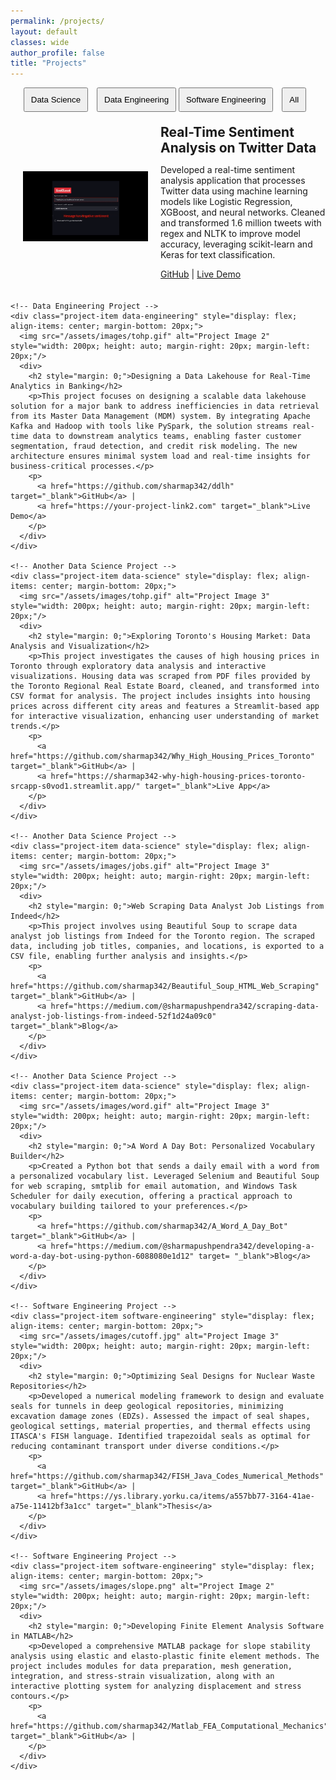 ```yaml
---
permalink: /projects/
layout: default
classes: wide
author_profile: false
title: "Projects"
---
```


<div class="full-width-projects">
  <!-- Filter Navigation -->
  <div style="margin-bottom: 20px; text-align: center;">
    <button onclick="filterProjects('data-science')" style="margin-right: 10px; padding: 10px;">Data Science</button>
    <button onclick="filterProjects('data-engineering')" style="padding: 10px;">Data Engineering</button>
    <button onclick="filterProjects('software-engineering')" style="margin-right: 10px; padding: 10px;">Software Engineering</button>
    <button onclick="filterProjects('all')" style="margin-right: 10px; padding: 10px;">All</button>
  </div>

  <!-- Project List -->
  <div class="project" id="project-container">
    <!-- Data Science Project -->
    <div class="project-item data-science" style="display: flex; align-items: center; margin-bottom: 20px;">
      <img src="/assets/images/senti.gif" alt="Project Image 1" style="width: 200px; height: auto; margin-right: 20px; margin-left: 20px;"/>
      <div>
        <h2 style="margin: 0;">Real-Time Sentiment Analysis on Twitter Data</h2>
        <p>Developed a real-time sentiment analysis application that processes Twitter data using machine learning models like Logistic Regression, XGBoost, and neural networks. Cleaned and transformed 1.6 million tweets with regex and NLTK to improve model accuracy, leveraging scikit-learn and Keras for text classification.</p>
        <p>
          <a href="https://github.com/sharmap342/Sentiment_Analyzer_App" target="_blank">GitHub</a> |
          <a href="https://your-project-link1.com" target="_blank">Live Demo</a>
        </p>
      </div>
    </div>

    <!-- Data Engineering Project -->
    <div class="project-item data-engineering" style="display: flex; align-items: center; margin-bottom: 20px;">
      <img src="/assets/images/tohp.gif" alt="Project Image 2" style="width: 200px; height: auto; margin-right: 20px; margin-left: 20px;"/>
      <div>
        <h2 style="margin: 0;">Designing a Data Lakehouse for Real-Time Analytics in Banking</h2>
        <p>This project focuses on designing a scalable data lakehouse solution for a major bank to address inefficiencies in data retrieval from its Master Data Management (MDM) system. By integrating Apache Kafka and Hadoop with tools like PySpark, the solution streams real-time data to downstream analytics teams, enabling faster customer segmentation, fraud detection, and credit risk modeling. The new architecture ensures minimal system load and real-time insights for business-critical processes.</p>
        <p>
          <a href="https://github.com/sharmap342/ddlh" target="_blank">GitHub</a> |
          <a href="https://your-project-link2.com" target="_blank">Live Demo</a>
        </p>
      </div>
    </div>

    <!-- Another Data Science Project -->
    <div class="project-item data-science" style="display: flex; align-items: center; margin-bottom: 20px;">
      <img src="/assets/images/tohp.gif" alt="Project Image 3" style="width: 200px; height: auto; margin-right: 20px; margin-left: 20px;"/>
      <div>
        <h2 style="margin: 0;">Exploring Toronto's Housing Market: Data Analysis and Visualization</h2>
        <p>This project investigates the causes of high housing prices in Toronto through exploratory data analysis and interactive visualizations. Housing data was scraped from PDF files provided by the Toronto Regional Real Estate Board, cleaned, and transformed into CSV format for analysis. The project includes insights into housing prices across different city areas and features a Streamlit-based app for interactive visualization, enhancing user understanding of market trends.</p>
        <p>
          <a href="https://github.com/sharmap342/Why_High_Housing_Prices_Toronto" target="_blank">GitHub</a> |
          <a href="https://sharmap342-why-high-housing-prices-toronto-srcapp-s0vod1.streamlit.app/" target="_blank">Live App</a>
        </p>
      </div>
    </div>

    <!-- Another Data Science Project -->
    <div class="project-item data-science" style="display: flex; align-items: center; margin-bottom: 20px;">
      <img src="/assets/images/jobs.gif" alt="Project Image 3" style="width: 200px; height: auto; margin-right: 20px; margin-left: 20px;"/>
      <div>
        <h2 style="margin: 0;">Web Scraping Data Analyst Job Listings from Indeed</h2>
        <p>This project involves using Beautiful Soup to scrape data analyst job listings from Indeed for the Toronto region. The scraped data, including job titles, companies, and locations, is exported to a CSV file, enabling further analysis and insights.</p>
        <p>
          <a href="https://github.com/sharmap342/Beautiful_Soup_HTML_Web_Scraping" target="_blank">GitHub</a> |
          <a href="https://medium.com/@sharmapushpendra342/scraping-data-analyst-job-listings-from-indeed-52f1d24a09c0" target="_blank">Blog</a>
        </p>
      </div>
    </div>

    <!-- Another Data Science Project -->
    <div class="project-item data-science" style="display: flex; align-items: center; margin-bottom: 20px;">
      <img src="/assets/images/word.gif" alt="Project Image 3" style="width: 200px; height: auto; margin-right: 20px; margin-left: 20px;"/>
      <div>
        <h2 style="margin: 0;">A Word A Day Bot: Personalized Vocabulary Builder</h2>
        <p>Created a Python bot that sends a daily email with a word from a personalized vocabulary list. Leveraged Selenium and Beautiful Soup for web scraping, smtplib for email automation, and Windows Task Scheduler for daily execution, offering a practical approach to vocabulary building tailored to your preferences.</p>
        <p>
          <a href="https://github.com/sharmap342/A_Word_A_Day_Bot" target="_blank">GitHub</a> |
          <a href="https://medium.com/@sharmapushpendra342/developing-a-word-a-day-bot-using-python-6088080e1d12" target= "_blank">Blog</a>
        </p>
      </div>
    </div>

    <!-- Software Engineering Project -->
    <div class="project-item software-engineering" style="display: flex; align-items: center; margin-bottom: 20px;">
      <img src="/assets/images/cutoff.jpg" alt="Project Image 3" style="width: 200px; height: auto; margin-right: 20px; margin-left: 20px;"/>
      <div>
        <h2 style="margin: 0;">Optimizing Seal Designs for Nuclear Waste Repositories</h2>
        <p>Developed a numerical modeling framework to design and evaluate seals for tunnels in deep geological repositories, minimizing excavation damage zones (EDZs). Assessed the impact of seal shapes, geological settings, material properties, and thermal effects using ITASCA's FISH language. Identified trapezoidal seals as optimal for reducing contaminant transport under diverse conditions.</p>
        <p>
          <a href="https://github.com/sharmap342/FISH_Java_Codes_Numerical_Methods" target="_blank">GitHub</a> |
          <a href="https://ys.library.yorku.ca/items/a557bb77-3164-41ae-a75e-11412bf3a1cc" target="_blank">Thesis</a>
        </p>
      </div>
    </div>

    <!-- Software Engineering Project -->
    <div class="project-item software-engineering" style="display: flex; align-items: center; margin-bottom: 20px;">
      <img src="/assets/images/slope.png" alt="Project Image 2" style="width: 200px; height: auto; margin-right: 20px; margin-left: 20px;"/>
      <div>
        <h2 style="margin: 0;">Developing Finite Element Analysis Software in MATLAB</h2>
        <p>Developed a comprehensive MATLAB package for slope stability analysis using elastic and elasto-plastic finite element methods. The project includes modules for data preparation, mesh generation, integration, and stress-strain visualization, along with an interactive plotting system for analyzing displacement and stress contours.</p>
        <p>
          <a href="https://github.com/sharmap342/Matlab_FEA_Computational_Mechanics" target="_blank">GitHub</a> |
        </p>
      </div>
    </div>
  </div>
</div>

<script>
  // JavaScript Function to Filter Projects
  function filterProjects(category) {
    const projects = document.querySelectorAll('.project-item');
    projects.forEach(project => {
      if (category === 'all' || project.classList.contains(category)) {
        project.style.display = 'flex';
      } else {
        project.style.display = 'none';
      }
    });
  }
</script>